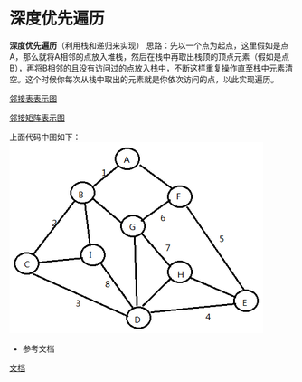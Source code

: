 # 深度优先遍历

**深度优先遍历**（利用栈和递归来实现） 
思路：先以一个点为起点，这里假如是点A，那么就将A相邻的点放入堆栈，然后在栈中再取出栈顶的顶点元素（假如是点B），再将B相邻的且没有访问过的点放入栈中，不断这样重复操作直至栈中元素清空。这个时候你每次从栈中取出的元素就是你依次访问的点，以此实现遍历。

[邻接表表示图](https://github.com/shanyao19940801/BookeNote/blob/master/ReadingNotes/Algorithm/src/com/yao/code/DFS.java)

[邻接矩阵表示图](https://github.com/shanyao19940801/BookeNote/blob/master/ReadingNotes/Algorithm/src/com/yao/code/DFSJZ.java)

上面代码中图如下：
![图](https://github.com/shanyao19940801/BookeNote/blob/master/ReadingNotes/Algorithm/src/com/yao/image/dfs1.PNG)

* 参考文档

[文档](https://blog.csdn.net/raphealguo/article/details/7560918)